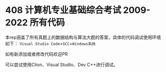 # 408 计算机专业基础综合考试 2009-2022 所有代码

本rep涵盖了所有真题上的数据结构与算法大题的答案，具体的代码调试使用环境如下：
`Visual Studio Code`+`GCC`+`Windows系统`

如有新添加或者修改代码欢迎PR

可以尝试使用Clion、Visual Studio、Dev C++进行调试。

